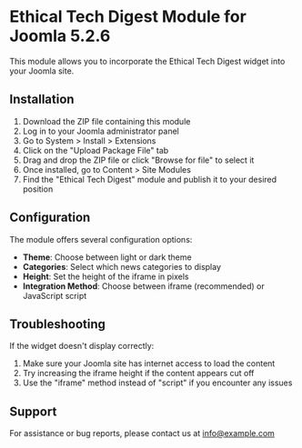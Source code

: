 
# Ethical Tech Digest Module for Joomla 5.2.6

This module allows you to incorporate the Ethical Tech Digest widget into your Joomla site.

## Installation

1. Download the ZIP file containing this module
2. Log in to your Joomla administrator panel
3. Go to System > Install > Extensions
4. Click on the "Upload Package File" tab
5. Drag and drop the ZIP file or click "Browse for file" to select it
6. Once installed, go to Content > Site Modules
7. Find the "Ethical Tech Digest" module and publish it to your desired position

## Configuration

The module offers several configuration options:

- **Theme**: Choose between light or dark theme
- **Categories**: Select which news categories to display
- **Height**: Set the height of the iframe in pixels
- **Integration Method**: Choose between iframe (recommended) or JavaScript script

## Troubleshooting

If the widget doesn't display correctly:

1. Make sure your Joomla site has internet access to load the content
2. Try increasing the iframe height if the content appears cut off
3. Use the "iframe" method instead of "script" if you encounter any issues

## Support

For assistance or bug reports, please contact us at info@example.com

